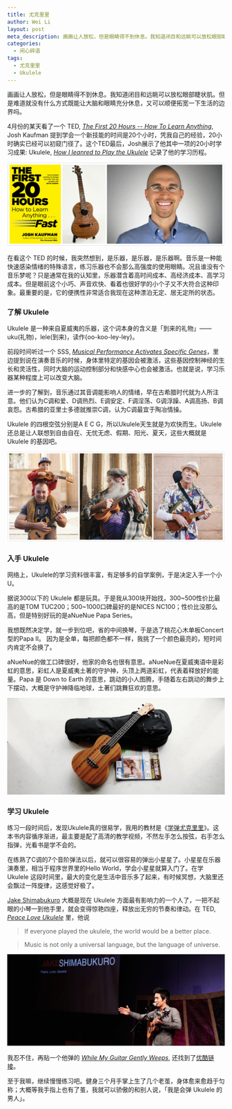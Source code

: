 ```yaml
---
title: 尤克里里
author: Wei Li
layout: post
meta_description: 画画让人放松，但是眼睛得不到休息。我知道闭目和远眺可以放松眼部睫状肌。但是难道就没有什么方式既能让大脑和眼睛充分休息，又可以顺便拓宽一下生活的边界吗。
categories:
  - 闲心碎语
tags:
  - 尤克里里
  - Ukulele
---
```


画画让人放松，但是眼睛得不到休息。我知道闭目和远眺可以放松眼部睫状肌。但是难道就没有什么方式既能让大脑和眼睛充分休息，又可以顺便拓宽一下生活的边界吗。

4月份的某天看了一个 TED, *[The First 20 Hours -- How To Learn Anything](https://www.youtube.com/watch?v=5MgBikgcWnY)*, Josh Kaufman 提到学会一个新技能的时间是20个小时，凭我自己的经验，20小时确实已经可以初窥门径了。这个TED最后，Josh展示了他其中一项的20小时学习成果: Ukulele, *[How I leanred to Play the Ukulele](http://first20hours.com/ukulele/)* 记录了他的学习历程。

![Josh Ukulele][josh]

在看这个 TED 的时候，我突然想到，是乐器，是乐器，是乐器啊。音乐是一种能快速感染情绪的特殊语言，练习乐器也不会那么高强度的使用眼睛。况且谁没有个音乐梦呢？只是通常在我的认知里，乐器潜含着高时间成本、高经济成本、高学习成本。但是眼前这个小巧、声音欢快、看着也很好学的小个子又不大符合这种印象。最重要的是，它的便携性非常适合我现在这种漂泊无定、居无定所的状态。

### 了解 Ukulele 
Ukulele 是一种来自夏威夷的乐器，这个词本身的含义是「到来的礼物」—— uku(礼物)，lele(到来)，读作{oo-koo-ley-ley}。

前段时间听过一个 SSS, *[Musical Performance Activates Specific Genes](http://www.scientificamerican.com/podcast/episode/musical-performance-activates-specific-genes/)*，里边提到说在演奏音乐的时候，身体里特定的基因会被激活，这些基因控制神经的生长和灵活性，同时大脑的运动控制部分和快感中心也会被激活。也就是说，学习乐器某种程度上可以改变大脑。

进一步的了解到，音乐通过其音调能影响人的情绪，早在古希腊时代就为人所注意。他们认为C调和爱、D调热烈、E调安定、F调淫荡、G调浮躁、A调高扬、B调哀怨。古希腊的亚里士多德就推崇C调，认为C调最宜于陶冶情操。

Ukulele 的四根空弦分别是A E C G，所以Ukulele天生就是为欢快而生。Ukulele 还总是让人联想到自由自在、无忧无虑、假期、阳光、夏天，这些大概就是 Ukulele 的基因吧。

![Ukulele People][people]

### 入手 Ukulele
网络上，Ukulele的学习资料很丰富，有足够多的自学案例，于是决定入手一个小 U。

据说300以下的 Ukulele 都是玩具。于是我从300块开始找，300~500性价比最高的是TOM TUC200；500~1000口碑最好的是NICES NC100；性价比没那么高，但是特别好玩的是aNueNue Papa Series。

我想既然决定学，就一步到位吧，省的中间换琴，于是选了桃花心木单板Concert型的Papa II。 因为是全单，每把颜色都不一样，我挑了一个颜色最亮的，短时间内肯定不会换了。

aNueNue的做工口碑很好，他家的命名也很有意思。aNueNue在夏威夷语中是彩虹的意思，彩虹人是夏威夷土著的守护神，头顶上两道彩虹，代表着释放好的能量。Papa 是 Down to Earth 的意思，跳动的小人图腾，手随着左右跳动的舞步上下摆动，大概是守护神降临地球，土著们跳舞狂欢的意思。

![Ukulele Papa II][papa]

### 学习 Ukulele
练习一段时间后，发现Ukulele真的很易学，我用的教材是《[学弹尤克里里](http://book.douban.com/subject/24756487/)》。这本书内容循序渐进，最主要是配了高清的教学视频，不然左手怎么按弦，右手怎么指弹，光看书是学不会的。

在练熟了C调的7个音阶弹法以后，就可以很容易的弹出小星星了。小星星在乐器演奏里，相当于程序世界里的Hello World，学会小星星就算入门了。在学 Ukulele 这段时间里，最大的变化是生活中音乐多了起来，有时候冥想，大脑里还会飘过一阵旋律，这感觉好极了。

[Jake Shimabukuro](http://jakeshimabukuro.com/) 大概是现在 Ukulele 方面最有影响力的一个人了，一把不起眼的小琴一到他手里，就会变得惊艳四座，释放出无穷的节奏和律动。在 TED, *[Peace Love Ukulele](https://www.youtube.com/watch?v=QBAKgOR0koo)* 里，他说

> If everyone played the ukulele, the world would be a better place.

> Music is not only a universal language, but the language of universe.

![Jake Shimabukuro][jake]

我忍不住，再贴一个他弹的 *[While My Guitar Gently Weeps](https://www.youtube.com/watch?v=P_gIWbG-tp0)*, 还找到了[优酷链接](http://v.youku.com/v_show/id_XNDMxNDUxNzIw.html?from=s1.8-1-1.2)。

至于我嘛，继续慢慢练习吧。健身三个月手掌上生了几个老茧，身体愈来愈趋于匀称；大概等我手指上也有了茧，我就可以骄傲的和别人说，「我是会弹 Ukulele 的男人」。

[josh]: /uploads/2015/05/Josh-Ukulele.jpg
[magazine]: /uploads/2015/05/uk_magazine.jpg
[people]: /uploads/2015/05/ukulele-people.jpg
[papa]: /uploads/2015/05/papa.jpg
[jake]: /uploads/2015/05/Jake-Shimabukuro.jpg
